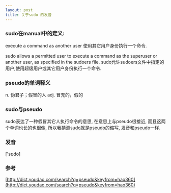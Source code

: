 ```yaml
---
layout: post
title: 关于sudo 的发音
---
```


### sudo在manual中的定义:

execute a command as another user
使用其它用户身份执行一个命令.

sudo allows a permitted user to execute a command as the superuser or another user, as specified in the sudoers file.
sudo允许sudoers文件中指定的用户,使用超级用户或其它用户身份执行一个命令.

### pseudo的单词释义

n. 伪君子；假冒的人
adj. 冒充的，假的

### sudo与pseudo

sudo表达了一种假冒其它人执行命令的意思, 在意思上与pseudo很接近, 而且这两个单词也长的也很像, 所以我猜测sudo就是pseudo的缩写, 发音和pseudo一样.

### 发音

['sʊdo] 


### 参考
[http://dict.youdao.com/search?q=pseudo&keyfrom=hao360](http://dict.youdao.com/search?q=pseudo&keyfrom=hao360)
